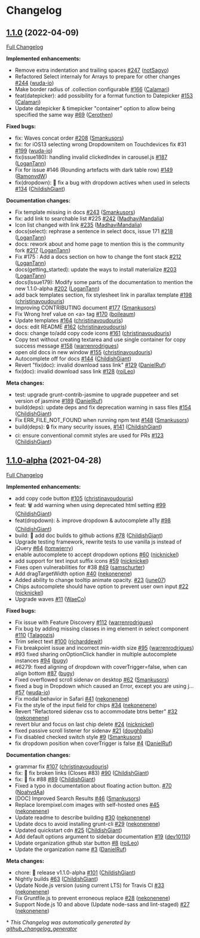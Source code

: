 # Changelog

## [1.1.0](https://github.com/materializecss/materialize/tree/1.1.0) (2022-04-09)

[Full Changelog](https://github.com/materializecss/materialize/compare/1.1.0-alpha...1.1.0)

**Implemented enhancements:**

- Remove extra indentation and trailing spaces [\#247](https://github.com/materializecss/materialize/pull/247) ([notSagyo](https://github.com/notSagyo))
- Refactored Select internaly for Arrays to prepare for other changes [\#244](https://github.com/materializecss/materialize/pull/244) ([wuda-io](https://github.com/wuda-io))
- Make border radius of  .collection configurable [\#166](https://github.com/materializecss/materialize/pull/166) ([Calamari](https://github.com/Calamari))
- feat\(datepicker\): add possibility for a format function to Datepicker [\#153](https://github.com/materializecss/materialize/pull/153) ([Calamari](https://github.com/Calamari))
- Update datepicker & timepicker "container" option to allow being specified the same way [\#69](https://github.com/materializecss/materialize/pull/69) ([Cerothen](https://github.com/Cerothen))

**Fixed bugs:**

- fix: Waves concat order [\#208](https://github.com/materializecss/materialize/pull/208) ([Smankusors](https://github.com/Smankusors))
- fix: for iOS13 selecting wrong Dropdownitem on Touchdevices fix \#31 [\#199](https://github.com/materializecss/materialize/pull/199) ([wuda-io](https://github.com/wuda-io))
- fix\(issue180\): handling invalid clickedIndex in carousel.js [\#187](https://github.com/materializecss/materialize/pull/187) ([LoganTann](https://github.com/LoganTann))
- Fix for issue \#146 \(Rounding artefacts with dark table row\) [\#149](https://github.com/materializecss/materialize/pull/149) ([RamonvdW](https://github.com/RamonvdW))
- fix\(dropdown\): 🐛 fix a bug with dropdown actives when used in selects [\#134](https://github.com/materializecss/materialize/pull/134) ([ChildishGiant](https://github.com/ChildishGiant))

**Documentation changes:**

- Fix template missing in docs [\#243](https://github.com/materializecss/materialize/pull/243) ([Smankusors](https://github.com/Smankusors))
- fix: add link to searchable list \#225 [\#242](https://github.com/materializecss/materialize/pull/242) ([MadhaviMandalia](https://github.com/MadhaviMandalia))
- Icon list changed with link [\#235](https://github.com/materializecss/materialize/pull/235) ([MadhaviMandalia](https://github.com/MadhaviMandalia))
- docs\(select\): rephrase a sentence in select docs, issue 171 [\#218](https://github.com/materializecss/materialize/pull/218) ([LoganTann](https://github.com/LoganTann))
- docs: rework about and home page to mention this is the community fork [\#217](https://github.com/materializecss/materialize/pull/217) ([LoganTann](https://github.com/LoganTann))
- Fix \#175 : Add a docs section on how to change the font stack [\#212](https://github.com/materializecss/materialize/pull/212) ([LoganTann](https://github.com/LoganTann))
- docs\(getting\_started\): update the ways to install materialize [\#203](https://github.com/materializecss/materialize/pull/203) ([LoganTann](https://github.com/LoganTann))
-  docs\(Issue179\): Modify some parts of the documentation to mention the new 1.1.0-alpha [\#202](https://github.com/materializecss/materialize/pull/202) ([LoganTann](https://github.com/LoganTann))
- add back templates section, fix stylesheet link in parallax template [\#198](https://github.com/materializecss/materialize/pull/198) ([christinavoudouris](https://github.com/christinavoudouris))
- Improving CONTRIBUTING document [\#177](https://github.com/materializecss/materialize/pull/177) ([Smankusors](https://github.com/Smankusors))
- Fix Wrong href value on \<a\> tag [\#170](https://github.com/materializecss/materialize/pull/170) ([boileaum](https://github.com/boileaum))
- Update templates [\#164](https://github.com/materializecss/materialize/pull/164) ([christinavoudouris](https://github.com/christinavoudouris))
- docs: edit README [\#162](https://github.com/materializecss/materialize/pull/162) ([christinavoudouris](https://github.com/christinavoudouris))
- docs: change to/add copy code icons [\#161](https://github.com/materializecss/materialize/pull/161) ([christinavoudouris](https://github.com/christinavoudouris))
- Copy text without creating textarea and use single container for copy success message [\#158](https://github.com/materializecss/materialize/pull/158) ([warrenrodrigues](https://github.com/warrenrodrigues))
- open old docs in new window [\#155](https://github.com/materializecss/materialize/pull/155) ([christinavoudouris](https://github.com/christinavoudouris))
- Autocomplete off for docs [\#144](https://github.com/materializecss/materialize/pull/144) ([ChildishGiant](https://github.com/ChildishGiant))
- Revert "fix\(doc\): invalid download sass link" [\#129](https://github.com/materializecss/materialize/pull/129) ([DanielRuf](https://github.com/DanielRuf))
- fix\(doc\): invalid download sass link [\#128](https://github.com/materializecss/materialize/pull/128) ([roiLeo](https://github.com/roiLeo))

**Meta changes:**

- test: upgrade grunt-contrib-jasmine to upgrade puppeteer and set version of jasmine [\#189](https://github.com/materializecss/materialize/pull/189) ([DanielRuf](https://github.com/DanielRuf))
- build\(deps\): update deps and fix deprecation warning in sass files [\#154](https://github.com/materializecss/materialize/pull/154) ([ChildishGiant](https://github.com/ChildishGiant))
- Fix ERR\_FILE\_NOT\_FOUND when running npm test [\#148](https://github.com/materializecss/materialize/pull/148) ([Smankusors](https://github.com/Smankusors))
- build\(deps\): :lock: fix many security issues,  [\#141](https://github.com/materializecss/materialize/pull/141) ([ChildishGiant](https://github.com/ChildishGiant))
- ci: ensure conventional commit styles are used for PRs [\#123](https://github.com/materializecss/materialize/pull/123) ([ChildishGiant](https://github.com/ChildishGiant))

## [1.1.0-alpha](https://github.com/materializecss/materialize/tree/1.1.0-alpha) (2021-04-28)

[Full Changelog](https://github.com/materializecss/materialize/compare/1.0.0...1.1.0-alpha)

**Implemented enhancements:**

- add copy code button [\#105](https://github.com/materializecss/materialize/pull/105) ([christinavoudouris](https://github.com/christinavoudouris))
- feat: :wastebasket: add warning when using deprecated html setting [\#99](https://github.com/materializecss/materialize/pull/99) ([ChildishGiant](https://github.com/ChildishGiant))
- feat\(dropdown\): ♿  improve dropdown & autocomplete a11y [\#98](https://github.com/materializecss/materialize/pull/98) ([ChildishGiant](https://github.com/ChildishGiant))
- build: 👷 add doc builds to github actions [\#78](https://github.com/materializecss/materialize/pull/78) ([ChildishGiant](https://github.com/ChildishGiant))
- Upgrade testing framework, rewrite tests to use vanilla js instead of jQuery [\#64](https://github.com/materializecss/materialize/pull/64) ([tomwjerry](https://github.com/tomwjerry))
- enable autocomplete to accept dropdown options [\#60](https://github.com/materializecss/materialize/pull/60) ([nicknickel](https://github.com/nicknickel))
- add support for text input suffix icons [\#59](https://github.com/materializecss/materialize/pull/59) ([nicknickel](https://github.com/nicknickel))
- Fixes open vulnerabilities for \#38 [\#49](https://github.com/materializecss/materialize/pull/49) ([samschurter](https://github.com/samschurter))
- Add dragTargetWidth option [\#40](https://github.com/materializecss/materialize/pull/40) ([nekonenene](https://github.com/nekonenene))
- Added ability to change tooltip animate opacity. [\#23](https://github.com/materializecss/materialize/pull/23) ([june07](https://github.com/june07))
- Chips autocomplete should have option to prevent user own input [\#22](https://github.com/materializecss/materialize/pull/22) ([nicknickel](https://github.com/nicknickel))
- Upgrade waves [\#11](https://github.com/materializecss/materialize/pull/11) ([WaeCo](https://github.com/WaeCo))

**Fixed bugs:**

- Fix issue with Feature Discovery [\#112](https://github.com/materializecss/materialize/pull/112) ([warrenrodrigues](https://github.com/warrenrodrigues))
- Fix bug by adding missing classes in img element in select component [\#110](https://github.com/materializecss/materialize/pull/110) ([Talagozis](https://github.com/Talagozis))
- Trim select text [\#100](https://github.com/materializecss/materialize/pull/100) ([richarddewit](https://github.com/richarddewit))
- Fix breakpoint issue and incorrect min-width size [\#95](https://github.com/materializecss/materialize/pull/95) ([warrenrodrigues](https://github.com/warrenrodrigues))
- \#93 fixed sharing onOptionClick handler in multiple autocomplete instances [\#94](https://github.com/materializecss/materialize/pull/94) ([bugy](https://github.com/bugy))
- \#6279: fixed aligning of dropdown with coverTrigger=false, when can align bottom [\#87](https://github.com/materializecss/materialize/pull/87) ([bugy](https://github.com/bugy))
- Fixed overflowed scroll sidenav on desktop [\#62](https://github.com/materializecss/materialize/pull/62) ([Smankusors](https://github.com/Smankusors))
- fixed a bug in Dropdown which caused an Error, except you are using j… [\#57](https://github.com/materializecss/materialize/pull/57) ([wuda-io](https://github.com/wuda-io))
- Fix modal behavior in Safari [\#41](https://github.com/materializecss/materialize/pull/41) ([nekonenene](https://github.com/nekonenene))
- Fix the style of the input field for chips [\#34](https://github.com/materializecss/materialize/pull/34) ([nekonenene](https://github.com/nekonenene))
- Revert "Refactored sidenav css to accommodate btns better" [\#32](https://github.com/materializecss/materialize/pull/32) ([nekonenene](https://github.com/nekonenene))
- revert blur and focus on last chip delete [\#24](https://github.com/materializecss/materialize/pull/24) ([nicknickel](https://github.com/nicknickel))
- fixed passive scroll listener for sidenav [\#21](https://github.com/materializecss/materialize/pull/21) ([doughballs](https://github.com/doughballs))
- Fix disabled checked switch style [\#9](https://github.com/materializecss/materialize/pull/9) ([Smankusors](https://github.com/Smankusors))
- fix dropdown position when coverTrigger is false [\#4](https://github.com/materializecss/materialize/pull/4) ([DanielRuf](https://github.com/DanielRuf))

**Documentation changes:**

- grammar fix [\#107](https://github.com/materializecss/materialize/pull/107) ([christinavoudouris](https://github.com/christinavoudouris))
- fix: 🔨 fix broken links \(Closes \#83\) [\#90](https://github.com/materializecss/materialize/pull/90) ([ChildishGiant](https://github.com/ChildishGiant))
- fix: :hammer: fix \#88 [\#89](https://github.com/materializecss/materialize/pull/89) ([ChildishGiant](https://github.com/ChildishGiant))
- Fixed a typo in documentation about floating action button. [\#70](https://github.com/materializecss/materialize/pull/70) ([NoahvdAa](https://github.com/NoahvdAa))
- \[DOC\] Improved Search Results [\#46](https://github.com/materializecss/materialize/pull/46) ([Smankusors](https://github.com/Smankusors))
- Replace lorempixel.com images with self-hosted ones [\#45](https://github.com/materializecss/materialize/pull/45) ([nekonenene](https://github.com/nekonenene))
- Update readme to describe building [\#30](https://github.com/materializecss/materialize/pull/30) ([nekonenene](https://github.com/nekonenene))
- Update docs to avoid installing grunt-cli [\#29](https://github.com/materializecss/materialize/pull/29) ([nekonenene](https://github.com/nekonenene))
- Updated quickstart cdn [\#25](https://github.com/materializecss/materialize/pull/25) ([ChildishGiant](https://github.com/ChildishGiant))
- Add default options argument to sidebar documentation [\#19](https://github.com/materializecss/materialize/pull/19) ([dev10110](https://github.com/dev10110))
- Update organization github star button [\#8](https://github.com/materializecss/materialize/pull/8) ([roiLeo](https://github.com/roiLeo))
- Update the organization name [\#3](https://github.com/materializecss/materialize/pull/3) ([DanielRuf](https://github.com/DanielRuf))

**Meta changes:**

- chore: 🔖 release v1.1.0-alpha [\#101](https://github.com/materializecss/materialize/pull/101) ([ChildishGiant](https://github.com/ChildishGiant))
- Nightly builds [\#63](https://github.com/materializecss/materialize/pull/63) ([ChildishGiant](https://github.com/ChildishGiant))
- Update Node.js version \(using current LTS\) for Travis CI [\#33](https://github.com/materializecss/materialize/pull/33) ([nekonenene](https://github.com/nekonenene))
- Fix Gruntfile.js to prevent erroneous replace [\#28](https://github.com/materializecss/materialize/pull/28) ([nekonenene](https://github.com/nekonenene))
- Support Node.js 10 and above \(Update node-sass and lint-staged\) [\#27](https://github.com/materializecss/materialize/pull/27) ([nekonenene](https://github.com/nekonenene))



\* *This Changelog was automatically generated by [github_changelog_generator](https://github.com/github-changelog-generator/github-changelog-generator)*
